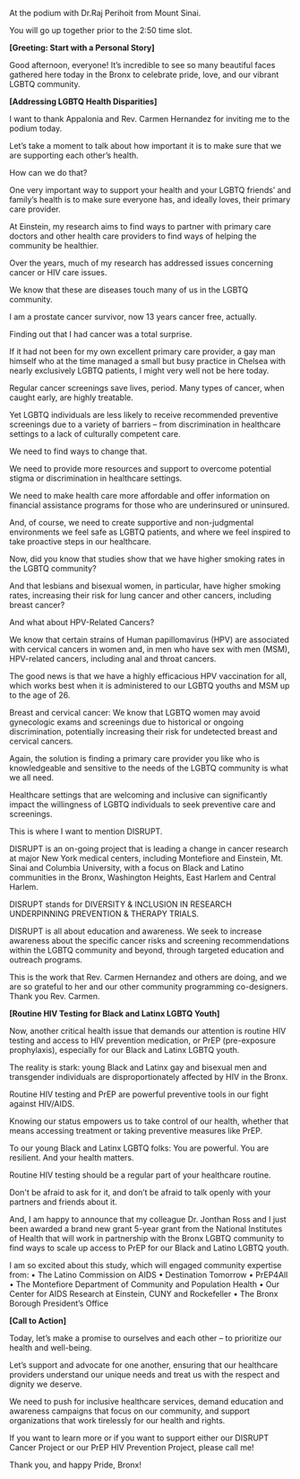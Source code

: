At the podium with Dr.Raj Perihoit from Mount Sinai.

You will go up together prior to the 2:50 time slot.

**[Greeting: Start with a Personal Story]**

Good afternoon, everyone! It’s incredible to see so many beautiful faces gathered here today in the Bronx to celebrate pride, love, and our vibrant LGBTQ community.

**[Addressing LGBTQ Health Disparities]**

I want to thank Appalonia and Rev. Carmen Hernandez for inviting me to the podium today.

Let’s take a moment to talk about how important it is to make sure that we are supporting each other’s health. 

How can we do that? 

One very important way to support your health and your LGBTQ friends’ and family’s health is to make sure everyone has, and ideally loves, their primary care provider.

At Einstein, my research aims to find ways to partner with primary care doctors and other health care providers to find ways of helping the community be healthier. 

Over the years, much of my research has addressed issues concerning cancer or HIV care issues. 

We know that these are diseases touch many of us in the LGBTQ community. 

I am a prostate cancer survivor, now 13 years cancer free, actually. 

Finding out that I had cancer was a total surprise. 

If it had not been for my own excellent primary care provider, a gay man himself who at the time managed a small but busy practice in Chelsea with nearly exclusively LGBTQ patients, I might very well not be here today. 

Regular cancer screenings save lives, period. Many types of cancer, when caught early, are highly treatable. 

Yet LGBTQ individuals are less likely to receive recommended preventive screenings due to a variety of barriers – from discrimination in healthcare settings to a lack of culturally competent care. 

We need to find ways to change that. 

We need to provide more resources and support to overcome potential stigma or discrimination in healthcare settings.

We need to make health care more affordable and offer information on financial assistance programs for those who are underinsured or uninsured.

And, of course, we need to create supportive and non-judgmental environments we feel safe as LGBTQ patients, and where we feel inspired to take proactive steps in our healthcare.

Now, did you know that studies show that we have higher smoking rates in the LGBTQ community? 

And that lesbians and bisexual women, in particular, have higher smoking rates, increasing their risk for lung cancer and other cancers, including breast cancer?

And what about HPV-Related Cancers? 

We know that certain strains of Human papillomavirus (HPV) are associated with cervical cancers in women and, in men who have sex with men (MSM), HPV-related cancers, including anal and throat cancers. 

The good news is that we have a highly efficacious HPV vaccination for all, which works best when it is administered to our LGBTQ youths and MSM up to the age of 26.

Breast and cervical cancer: We know that LGBTQ women may avoid gynecologic exams and screenings due to historical or ongoing discrimination, potentially increasing their risk for undetected breast and cervical cancers.

Again, the solution is finding a primary care provider you like who is knowledgeable and sensitive to the needs of the LGBTQ community is what we all need.

Healthcare settings that are welcoming and inclusive can significantly impact the willingness of LGBTQ individuals to seek preventive care and screenings.

This is where I want to mention DISRUPT. 

DISRUPT is an on-going project that is leading a change in cancer research at major New York medical centers, including Montefiore and Einstein, Mt. Sinai and Columbia University, with a focus on Black and Latino communities in the Bronx, Washington Heights, East Harlem and Central Harlem. 

DISRUPT stands for DIVERSITY & INCLUSION IN RESEARCH UNDERPINNING PREVENTION & THERAPY TRIALS. 

DISRUPT is all about education and awareness. We seek to increase awareness about the specific cancer risks and screening recommendations within the LGBTQ community and beyond, through targeted education and outreach programs.

This is the work that Rev. Carmen Hernandez and others are doing, and we are so grateful to her and our other community programming co-designers. Thank you Rev. Carmen.

**[Routine HIV Testing for Black and Latinx LGBTQ Youth]**

Now, another critical health issue that demands our attention is routine HIV testing and access to HIV prevention medication, or PrEP (pre-exposure prophylaxis), especially for our Black and Latinx LGBTQ youth. 

The reality is stark: young Black and Latinx gay and bisexual men and transgender individuals are disproportionately affected by HIV in the Bronx. 

Routine HIV testing and PrEP are powerful preventive tools in our fight against HIV/AIDS. 

Knowing our status empowers us to take control of our health, whether that means accessing treatment or taking preventive measures like PrEP.

To our young Black and Latinx LGBTQ folks: You are powerful. You are resilient. And your health matters. 

Routine HIV testing should be a regular part of your healthcare routine. 

Don't be afraid to ask for it, and don’t be afraid to talk openly with your partners and friends about it.

And, I am happy to announce that my colleague Dr. Jonthan Ross and I just been awarded a brand new grant 5-year grant from the National Institutes of Health that will work in partnership with the Bronx LGBTQ community to find ways to scale up access to PrEP for our Black and Latino LGBTQ youth. 

I am so excited about this study, which will engaged community expertise from: 
•	The Latino Commission on AIDS
•	Destination Tomorrow
•	PrEP4All 
•	The Montefiore Department of Community and Population Health
•	Our Center for AIDS Research at Einstein, CUNY and Rockefeller
•	The Bronx Borough President’s Office

**[Call to Action]**

Today, let’s make a promise to ourselves and each other – to prioritize our health and well-being. 

Let’s support and advocate for one another, ensuring that our healthcare providers understand our unique needs and treat us with the respect and dignity we deserve.

We need to push for inclusive healthcare services, demand education and awareness campaigns that focus on our community, and support organizations that work tirelessly for our health and rights.

If you want to learn more or if you want to support either our DISRUPT Cancer Project or our PrEP HIV Prevention Project, please call me! 

Thank you, and happy Pride, Bronx! 
